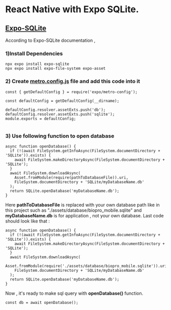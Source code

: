 # React Native with Expo SQLite.

## <a href="https://docs.expo.dev/versions/latest/sdk/sqlite/#importing-an-existing-database">Expo-SQLite</a>

According to Expo-SQLite documentation , 

### 1)Install Dependencies

 ```
npx expo install expo-sqlite
npx expo install expo-file-system expo-asset
 
 ```
### 2) Create <ins>metro.config.js</ins> file and add this code into it


``` 
const { getDefaultConfig } = require('expo/metro-config');

const defaultConfig = getDefaultConfig(__dirname);

defaultConfig.resolver.assetExts.push('db');
defaultConfig.resolver.assetExts.push('sqlite');
module.exports = defaultConfig;
 
```

### 3) Use following function to open database 

``` 
async function openDatabase() {
  if (!(await FileSystem.getInfoAsync(FileSystem.documentDirectory + 'SQLite')).exists) {
    await FileSystem.makeDirectoryAsync(FileSystem.documentDirectory + 'SQLite');
  }
  await FileSystem.downloadAsync(
    Asset.fromModule(require(pathToDatabaseFile)).uri,
    FileSystem.documentDirectory + 'SQLite/myDatabaseName.db'
  );
  return SQLite.openDatabase('myDatabaseName.db');
}
``` 

Here **pathToDatabaseFile** is replaced with your own database path like in this project such as "./assets/database/biopro_mobile.sqlite" and **myDatabaseName.db** is for application , not your own database. Last code should look like that :

``` 
async function openDatabase() {
  if (!(await FileSystem.getInfoAsync(FileSystem.documentDirectory + 'SQLite')).exists) {
    await FileSystem.makeDirectoryAsync(FileSystem.documentDirectory + 'SQLite');
  }
  await FileSystem.downloadAsync(
    Asset.fromModule(require('./assets/database/biopro_mobile.sqlite')).uri,
    FileSystem.documentDirectory + 'SQLite/myDatabaseName.db'
  );
  return SQLite.openDatabase('myDatabaseName.db');
}
``` 

Now , it's ready to make sql query with **openDatabase()** function.

``` 
const db = await openDatabase();
``` 
